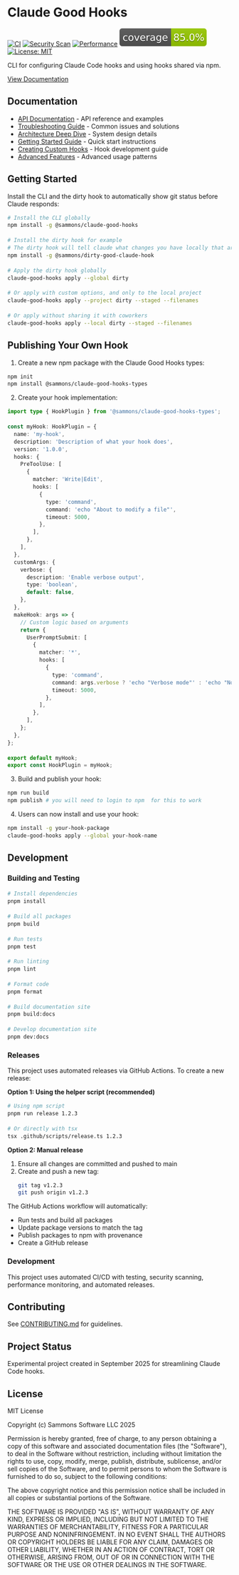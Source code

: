 # Claude Good Hooks

[![CI](https://github.com/sammons/claude-good-hooks/actions/workflows/ci.yml/badge.svg)](https://github.com/sammons/claude-good-hooks/actions/workflows/ci.yml)
[![Security Scan](https://github.com/sammons/claude-good-hooks/actions/workflows/security.yml/badge.svg)](https://github.com/sammons/claude-good-hooks/actions/workflows/security.yml)
[![Performance](https://github.com/sammons/claude-good-hooks/actions/workflows/performance.yml/badge.svg)](https://github.com/sammons/claude-good-hooks/actions/workflows/performance.yml)
[![Coverage](.github/badges/coverage.svg)](https://github.com/sammons/claude-good-hooks/actions/workflows/coverage.yml)
[![License: MIT](https://img.shields.io/badge/License-MIT-yellow.svg)](https://opensource.org/licenses/MIT)

CLI for configuring Claude Code hooks and using hooks shared via npm.

[View Documentation](https://sammons.github.io/claude-good-hooks/)

## Documentation

- [API Documentation](./docs/api/README.md) - API reference and examples
- [Troubleshooting Guide](./docs/troubleshooting.md) - Common issues and solutions
- [Architecture Deep Dive](./docs/architecture-deep-dive.md) - System design details
- [Getting Started Guide](./docs/tutorials/getting-started-script.md) - Quick start instructions
- [Creating Custom Hooks](./docs/tutorials/creating-custom-hooks-script.md) - Hook development guide
- [Advanced Features](./docs/tutorials/advanced-features-script.md) - Advanced usage patterns

## Getting Started

Install the CLI and the dirty hook to automatically show git status before Claude responds:

```bash
# Install the CLI globally
npm install -g @sammons/claude-good-hooks

# Install the dirty hook for example
# The dirty hook will tell claude what changes you have locally that aren't committed
npm install -g @sammons/dirty-good-claude-hook

# Apply the dirty hook globally
claude-good-hooks apply --global dirty

# Or apply with custom options, and only to the local project
claude-good-hooks apply --project dirty --staged --filenames

# Or apply without sharing it with coworkers
claude-good-hooks apply --local dirty --staged --filenames
```

## Publishing Your Own Hook

1. Create a new npm package with the Claude Good Hooks types:

```bash
npm init
npm install @sammons/claude-good-hooks-types
```

2. Create your hook implementation:

```typescript
import type { HookPlugin } from '@sammons/claude-good-hooks-types';

const myHook: HookPlugin = {
  name: 'my-hook',
  description: 'Description of what your hook does',
  version: '1.0.0',
  hooks: {
    PreToolUse: [
      {
        matcher: 'Write|Edit',
        hooks: [
          {
            type: 'command',
            command: 'echo "About to modify a file"',
            timeout: 5000,
          },
        ],
      },
    ],
  },
  customArgs: {
    verbose: {
      description: 'Enable verbose output',
      type: 'boolean',
      default: false,
    },
  },
  makeHook: args => {
    // Custom logic based on arguments
    return {
      UserPromptSubmit: [
        {
          matcher: '*',
          hooks: [
            {
              type: 'command',
              command: args.verbose ? 'echo "Verbose mode"' : 'echo "Normal mode"',
              timeout: 5000,
            },
          ],
        },
      ],
    };
  },
};

export default myHook;
export const HookPlugin = myHook;
```

3. Build and publish your hook:

```bash
npm run build
npm publish # you will need to login to npm  for this to work
```

4. Users can now install and use your hook:

```bash
npm install -g your-hook-package
claude-good-hooks apply --global your-hook-name
```

## Development

### Building and Testing

```bash
# Install dependencies
pnpm install

# Build all packages
pnpm build

# Run tests
pnpm test

# Run linting
pnpm lint

# Format code
pnpm format

# Build documentation site
pnpm build:docs

# Develop documentation site
pnpm dev:docs
```

### Releases

This project uses automated releases via GitHub Actions. To create a new release:

**Option 1: Using the helper script (recommended)**
```bash
# Using npm script
pnpm run release 1.2.3

# Or directly with tsx
tsx .github/scripts/release.ts 1.2.3
```

**Option 2: Manual release**
1. Ensure all changes are committed and pushed to main
2. Create and push a new tag:
   ```bash
   git tag v1.2.3
   git push origin v1.2.3
   ```

The GitHub Actions workflow will automatically:
- Run tests and build all packages
- Update package versions to match the tag
- Publish packages to npm with provenance
- Create a GitHub release

### Development

This project uses automated CI/CD with testing, security scanning, performance monitoring, and automated releases.

## Contributing

See [CONTRIBUTING.md](./CONTRIBUTING.md) for guidelines.

## Project Status

Experimental project created in September 2025 for streamlining Claude Code hooks.

## License

MIT License

Copyright (c) Sammons Software LLC 2025

Permission is hereby granted, free of charge, to any person obtaining a copy
of this software and associated documentation files (the "Software"), to deal
in the Software without restriction, including without limitation the rights
to use, copy, modify, merge, publish, distribute, sublicense, and/or sell
copies of the Software, and to permit persons to whom the Software is
furnished to do so, subject to the following conditions:

The above copyright notice and this permission notice shall be included in all
copies or substantial portions of the Software.

THE SOFTWARE IS PROVIDED "AS IS", WITHOUT WARRANTY OF ANY KIND, EXPRESS OR
IMPLIED, INCLUDING BUT NOT LIMITED TO THE WARRANTIES OF MERCHANTABILITY,
FITNESS FOR A PARTICULAR PURPOSE AND NONINFRINGEMENT. IN NO EVENT SHALL THE
AUTHORS OR COPYRIGHT HOLDERS BE LIABLE FOR ANY CLAIM, DAMAGES OR OTHER
LIABILITY, WHETHER IN AN ACTION OF CONTRACT, TORT OR OTHERWISE, ARISING FROM,
OUT OF OR IN CONNECTION WITH THE SOFTWARE OR THE USE OR OTHER DEALINGS IN THE
SOFTWARE.
